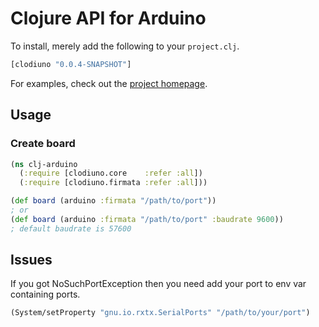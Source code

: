 # Clojure API for Arduino

To install, merely add the following to your `project.clj`.

```clojure
[clodiuno "0.0.4-SNAPSHOT"]

```

For examples, check out the [project homepage](http://nakkaya.com/clodiuno.html).

## Usage

### Create board

```clojure
(ns clj-arduino
  (:require [clodiuno.core    :refer :all])
  (:require [clodiuno.firmata :refer :all]))

(def board (arduino :firmata "/path/to/port"))
; or
(def board (arduino :firmata "/path/to/port" :baudrate 9600))
; default baudrate is 57600
```

## Issues

If you got NoSuchPortException then you need add your port to env var containing ports.

```clojure
(System/setProperty "gnu.io.rxtx.SerialPorts" "/path/to/your/port")
```
